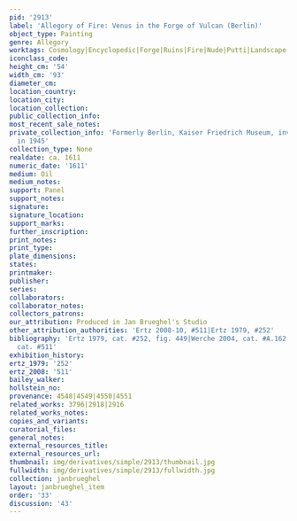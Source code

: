 ```yaml
---
pid: '2913'
label: 'Allegory of Fire: Venus in the Forge of Vulcan (Berlin)'
object_type: Painting
genre: Allegory
worktags: Cosmology|Encyclopedic|Forge|Ruins|Fire|Nude|Putti|Landscape|Armor
iconclass_code:
height_cm: '54'
width_cm: '93'
diameter_cm:
location_country:
location_city:
location_collection:
public_collection_info:
most_recent_sale_notes:
private_collection_info: 'Formerly Berlin, Kaiser Friedrich Museum, inv. #678, burned
  in 1945'
collection_type: None
realdate: ca. 1611
numeric_date: '1611'
medium: Oil
medium_notes:
support: Panel
support_notes:
signature:
signature_location:
support_marks:
further_inscription:
print_notes:
print_type:
plate_dimensions:
states:
printmaker:
publisher:
series:
collaborators:
collaborator_notes:
collectors_patrons:
our_attribution: Produced in Jan Brueghel's Studio
other_attribution_authorities: 'Ertz 2008-10, #511|Ertz 1979, #252'
bibliography: 'Ertz 1979, cat. #252, fig. 449|Werche 2004, cat. #A.162|Ertz 2008-10,
  cat. #511'
exhibition_history:
ertz_1979: '252'
ertz_2008: '511'
bailey_walker:
hollstein_no:
provenance: 4548|4549|4550|4551
related_works: 3796|2918|2916
related_works_notes:
copies_and_variants:
curatorial_files:
general_notes:
external_resources_title:
external_resources_url:
thumbnail: img/derivatives/simple/2913/thumbnail.jpg
fullwidth: img/derivatives/simple/2913/fullwidth.jpg
collection: janbrueghel
layout: janbrueghel_item
order: '33'
discussion: '43'
---
```

